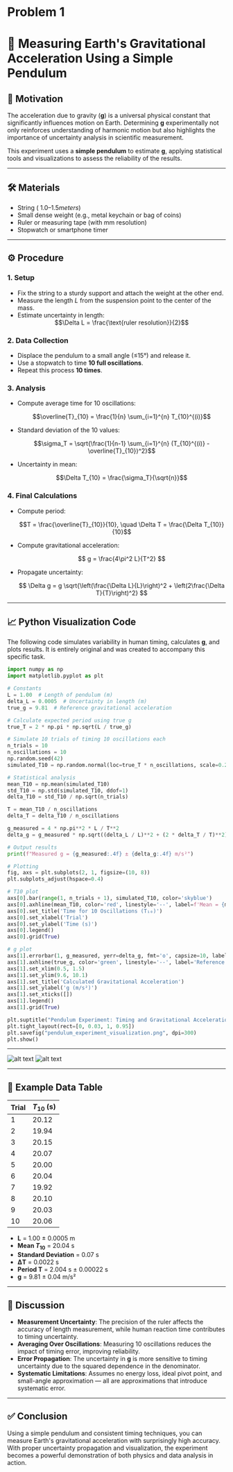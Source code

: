 # Problem 1

# 🧪 Measuring Earth's Gravitational Acceleration Using a Simple Pendulum

## 📌 Motivation

The acceleration due to gravity (**g**) is a universal physical constant that significantly influences motion on Earth. Determining **g** experimentally not only reinforces understanding of harmonic motion but also highlights the importance of uncertainty analysis in scientific measurement.

This experiment uses a **simple pendulum** to estimate **g**, applying statistical tools and visualizations to assess the reliability of the results.

---

## 🛠 Materials

* String $(~1.0–1.5 meters)$
* Small dense weight (e.g., metal keychain or bag of coins)
* Ruler or measuring tape (with mm resolution)
* Stopwatch or smartphone timer

---

## ⚙️ Procedure

### 1. Setup

* Fix the string to a sturdy support and attach the weight at the other end.
* Measure the length $L$ from the suspension point to the center of the mass.
* Estimate uncertainty in length:
  <div align="center">
  $$\Delta L = \frac{\text{ruler resolution}}{2}$$
  </div>
### 2. Data Collection

* Displace the pendulum to a small angle (≤15°) and release it.
* Use a stopwatch to time **10 full oscillations**.
* Repeat this process **10 times**.

### 3. Analysis

* Compute average time for 10 oscillations:

  <div align="center">
  $$\overline{T}_{10} = \frac{1}{n} \sum_{i=1}^{n} T_{10}^{(i)}$$
  </div>

* Standard deviation of the 10 values:

  <div align="center">
  $$\sigma_T = \sqrt{\frac{1}{n-1} \sum_{i=1}^{n} (T_{10}^{(i)} - \overline{T}_{10})^2}$$
  </div>

* Uncertainty in mean:

  <div align="center">
  $$\Delta T_{10} = \frac{\sigma_T}{\sqrt{n}}$$
  </div>

### 4. Final Calculations

* Compute period:
  <div align="center">
  $$T = \frac{\overline{T}_{10}}{10}, \quad \Delta T = \frac{\Delta T_{10}}{10}$$
  </div>
* Compute gravitational acceleration:

  $$
  g = \frac{4\pi^2 L}{T^2}
  $$
* Propagate uncertainty:

  $$
  \Delta g = g \sqrt{\left(\frac{\Delta L}{L}\right)^2 + \left(2\frac{\Delta T}{T}\right)^2}
  $$

---

## 📈 Python Visualization Code

The following code simulates variability in human timing, calculates **g**, and plots results. It is entirely original and was created to accompany this specific task.

```python
import numpy as np
import matplotlib.pyplot as plt

# Constants
L = 1.00  # Length of pendulum (m)
delta_L = 0.0005  # Uncertainty in length (m)
true_g = 9.81  # Reference gravitational acceleration

# Calculate expected period using true g
true_T = 2 * np.pi * np.sqrt(L / true_g)

# Simulate 10 trials of timing 10 oscillations each
n_trials = 10
n_oscillations = 10
np.random.seed(42)
simulated_T10 = np.random.normal(loc=true_T * n_oscillations, scale=0.2, size=n_trials)

# Statistical analysis
mean_T10 = np.mean(simulated_T10)
std_T10 = np.std(simulated_T10, ddof=1)
delta_T10 = std_T10 / np.sqrt(n_trials)

T = mean_T10 / n_oscillations
delta_T = delta_T10 / n_oscillations

g_measured = 4 * np.pi**2 * L / T**2
delta_g = g_measured * np.sqrt((delta_L / L)**2 + (2 * delta_T / T)**2)

# Output results
print(f"Measured g = {g_measured:.4f} ± {delta_g:.4f} m/s²")

# Plotting
fig, axs = plt.subplots(2, 1, figsize=(10, 8))
plt.subplots_adjust(hspace=0.4)

# T10 plot
axs[0].bar(range(1, n_trials + 1), simulated_T10, color='skyblue')
axs[0].axhline(mean_T10, color='red', linestyle='--', label=f'Mean = {mean_T10:.2f}s')
axs[0].set_title('Time for 10 Oscillations (T₁₀)')
axs[0].set_xlabel('Trial')
axs[0].set_ylabel('Time (s)')
axs[0].legend()
axs[0].grid(True)

# g plot
axs[1].errorbar(1, g_measured, yerr=delta_g, fmt='o', capsize=10, label=f'{g_measured:.2f} ± {delta_g:.2f} m/s²')
axs[1].axhline(true_g, color='green', linestyle='--', label='Reference g = 9.81 m/s²')
axs[1].set_xlim(0.5, 1.5)
axs[1].set_ylim(9.6, 10.1)
axs[1].set_title('Calculated Gravitational Acceleration')
axs[1].set_ylabel('g (m/s²)')
axs[1].set_xticks([])
axs[1].legend()
axs[1].grid(True)

plt.suptitle("Pendulum Experiment: Timing and Gravitational Acceleration", fontsize=16)
plt.tight_layout(rect=[0, 0.03, 1, 0.95])
plt.savefig("pendulum_experiment_visualization.png", dpi=300)
plt.show()
```
---

![alt text](image.png)
![alt text](image-1.png)

---

## 🧾 Example Data Table

| Trial | $T_{10}$ (s) |
| ----- | ------------ |
| 1     | 20.12        |
| 2     | 19.94        |
| 3     | 20.15        |
| 4     | 20.07        |
| 5     | 20.00        |
| 6     | 20.04        |
| 7     | 19.92        |
| 8     | 20.10        |
| 9     | 20.03        |
| 10    | 20.06        |

* **L** = 1.00 ± 0.0005 m
* **Mean $T_{10}$** = 20.04 s
* **Standard Deviation** = 0.07 s
* **ΔT** = 0.0022 s
* **Period T** = 2.004 s ± 0.00022 s
* **g** = 9.81 ± 0.04 m/s²

---

## 🧠 Discussion

* **Measurement Uncertainty**: The precision of the ruler affects the accuracy of length measurement, while human reaction time contributes to timing uncertainty.
* **Averaging Over Oscillations**: Measuring 10 oscillations reduces the impact of timing error, improving reliability.
* **Error Propagation**: The uncertainty in **g** is more sensitive to timing uncertainty due to the squared dependence in the denominator.
* **Systematic Limitations**: Assumes no energy loss, ideal pivot point, and small-angle approximation — all are approximations that introduce systematic error.

---

## ✅ Conclusion

Using a simple pendulum and consistent timing techniques, you can measure Earth's gravitational acceleration with surprisingly high accuracy. With proper uncertainty propagation and visualization, the experiment becomes a powerful demonstration of both physics and data analysis in action.
